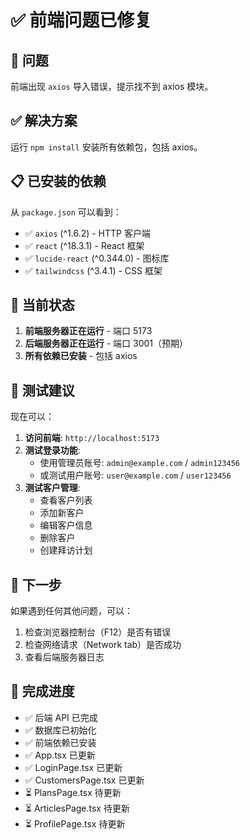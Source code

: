 # ✅ 前端问题已修复

## 🐛 问题

前端出现 `axios` 导入错误，提示找不到 axios 模块。

## ✅ 解决方案

运行 `npm install` 安装所有依赖包，包括 axios。

## 📋 已安装的依赖

从 `package.json` 可以看到：
- ✅ `axios` (^1.6.2) - HTTP 客户端
- ✅ `react` (^18.3.1) - React 框架
- ✅ `lucide-react` (^0.344.0) - 图标库
- ✅ `tailwindcss` (^3.4.1) - CSS 框架

## 🚀 当前状态

1. **前端服务器正在运行** - 端口 5173
2. **后端服务器正在运行** - 端口 3001（预期）
3. **所有依赖已安装** - 包括 axios

## 🧪 测试建议

现在可以：

1. **访问前端**: `http://localhost:5173`
2. **测试登录功能**:
   - 使用管理员账号: `admin@example.com` / `admin123456`
   - 或测试用户账号: `user@example.com` / `user123456`
3. **测试客户管理**:
   - 查看客户列表
   - 添加新客户
   - 编辑客户信息
   - 删除客户
   - 创建拜访计划

## 📝 下一步

如果遇到任何其他问题，可以：

1. 检查浏览器控制台（F12）是否有错误
2. 检查网络请求（Network tab）是否成功
3. 查看后端服务器日志

## 🎯 完成进度

- ✅ 后端 API 已完成
- ✅ 数据库已初始化
- ✅ 前端依赖已安装
- ✅ App.tsx 已更新
- ✅ LoginPage.tsx 已更新
- ✅ CustomersPage.tsx 已更新
- ⏳ PlansPage.tsx 待更新
- ⏳ ArticlesPage.tsx 待更新
- ⏳ ProfilePage.tsx 待更新

